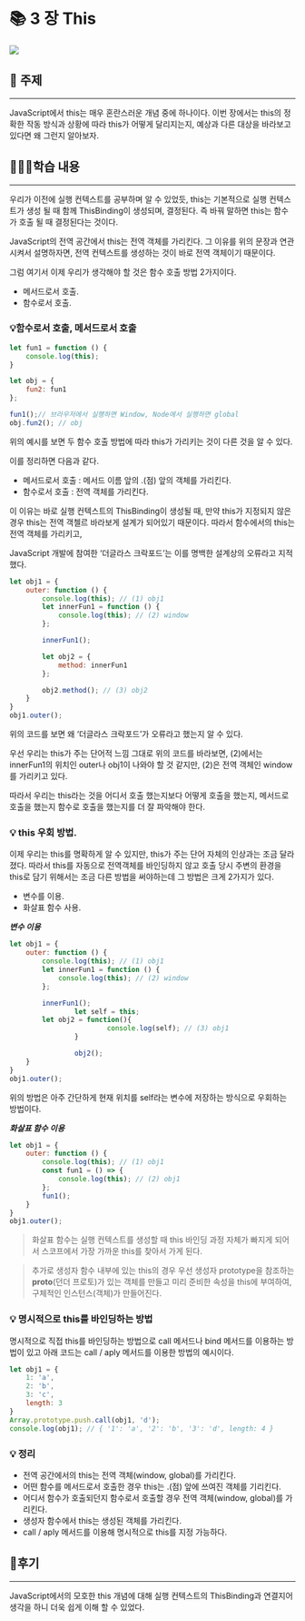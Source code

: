 # 📚 3 장 This

![](https://velog.velcdn.com/images/dannysir/post/e7a10eb2-8d37-46da-87ae-e3d0645c355b/image.png)


## 🔎 주제

---

JavaScript에서 this는 매우 혼란스러운 개념 중에 하나이다. 이번 장에서는 this의 정확한 작동 방식과 상황에 따라 this가 어떻게 달리지는지, 예상과 다른 대상을 바라보고 있다면 왜 그런지 알아보자.

## 👨🏻‍💻학습 내용

---

우리가 이전에 실행 컨텍스트를 공부하며 알 수 있었듯, this는 기본적으로 실행 컨텍스트가 생성 될 때 함께 ThisBinding이 생성되며, 결정된다. 즉 바꿔 말하면 this는 함수가 호출 될 때 결정된다는 것이다.

JavaScript의 전역 공간에서 this는 전역 객체를 가리킨다. 그 이유를 위의 문장과 연관시켜서 설명하자면, 전역 컨텍스트를 생성하는 것이 바로 전역 객체이기 때문이다.

그럼 여기서 이제 우리가 생각해야 할 것은 함수 호출 방법 2가지이다.

- 메서드로서 호출.
- 함수로서 호출.

### 💡**함수로서 호출, 메서드로서 호출**

```jsx
let fun1 = function () {
    console.log(this);
}

let obj = {
    fun2: fun1
};

fun1();// 브라우저에서 실행하면 Window, Node에서 실행하면 global
obj.fun2(); // obj
```

위의 예시를 보면 두 함수 호출 방법에 따라 this가 가리키는 것이 다른 것을 알 수 있다.

이를 정리하면 다음과 같다.

- 메서드로서 호출 : 메서드 이름 앞의 .(점) 앞의 객체를 가리킨다.
- 함수로서 호출 : 전역 객체를 가리킨다.

이 이유는 바로 실행 컨텍스트의 ThisBinding이 생성될 때, 만약 this가 지정되지 않은 경우 this는 전역 객첼르 바라보게 설계가 되어있기 때문이다. 따라서 함수에서의 this는 전역 객체를 가리키고,

JavaScript 개발에 참여한 ‘더글라스 크락포드’는 이를 명백한 설계상의 오류라고 지적했다.

```jsx
let obj1 = {
    outer: function () {
        console.log(this); // (1) obj1
        let innerFun1 = function () {
            console.log(this); // (2) window
        };

        innerFun1();

        let obj2 = {
            method: innerFun1
        };

        obj2.method(); // (3) obj2
    }
}
obj1.outer();
```

위의 코드를 보면 왜 ‘더글라스 크락포드’가 오류라고 했는지 알 수 있다.

우선 우리는 this가 주는 단어적 느낌 그대로 위의 코드를 바라보면, (2)에서는 innerFun1의 위치인 outer나 obj1이 나와야 할 것 같지만, (2)은 전역 객체인 window를 가리키고 있다.

따라서 우리는 this라는 것을 어디서 호출 했는지보다 어떻게 호출을 했는지, 메서드로 호출을 했는지 함수로 호출을 했는지를 더 잘 파악해야 한다.

### 💡 this 우회 방법.

이제 우리는 this를 명확하게 알 수 있지만, this가 주는 단어 자체의 인상과는 조금 달라졌다. 따라서 this를 자동으로 전역객체를 바인딩하지 않고 호출 당시 주변의 환경을 this로 담기 위해서는 조금 다른 방법을 써야하는데 그 방법은 크게 2가지가 있다.

- 변수를 이용.
- 화살표 함수 사용.

***변수 이용***

```jsx
let obj1 = {
    outer: function () {
        console.log(this); // (1) obj1
        let innerFun1 = function () {
            console.log(this); // (2) window
        };

        innerFun1();
				let self = this;
        let obj2 = function(){
						console.log(self); // (3) obj1
				}

				obj2();
    }
}
obj1.outer();
```

위의 방법은 아주 간단하게 현재 위치를 self라는 변수에 저장하는 방식으로 우회하는 방법이다.

***화살표 함수 이용***

```jsx
let obj1 = {
    outer: function () {
        console.log(this); // (1) obj1
        const fun1 = () => {
            console.log(this); // (2) obj1
        };
        fun1();
    }
}
obj1.outer();
```

> 화살표 함수는 실행 컨텍스트를 생성할 때 this 바인딩 과정 자체가 빠지게 되어서 스코프에서 가장 가까운 this를 찾아서 가게 된다.
>

> 추가로 생성자 함수 내부에 있는 this의 경우 우선 생성자 prototype을 참조하는 __proto__(던더 프로토)가 있는 객체를 만들고 미리 준비한 속성을 this에 부여하여, 구체적인 인스턴스(객체)가 만들어진다.
>

### 💡 명시적으로 this를 바인딩하는 방법

명시적으로 직접 this를 바인딩하는 방법으로 call 메서드나 bind 메서드를 이용하는 방법이 있고 아래 코드는 call / aply 메서드를 이용한 방법의 예시이다.

```jsx
let obj1 = {
    1: 'a',
    2: 'b',
    3: 'c',
    length: 3
}
Array.prototype.push.call(obj1, 'd');
console.log(obj1); // { '1': 'a', '2': 'b', '3': 'd', length: 4 }
```

### 💡 정리

- 전역 공간에서의 this는 전역 객체(window, global)를 가리킨다.
- 어떤 함수를 메서드로서 호출한 경우 this는 .(점) 앞에 쓰여진 객체를 기리킨다.
- 어디서 함수가 호출되던지 함수로서 호출할 경우 전역 객체(window, global)를 가리킨다.
- 생성자 함수에서 this는 생성된 객체를 가리킨다.
- call / aply 메서드를 이용해 명시적으로 this를 지정 가능하다.

## 🧐후기

---

JavaScript에서의 모호한 this 개념에 대해 실행 컨텍스트의 ThisBinding과 연결지어 생각을 하니 더욱 쉽게 이해 할 수 있었다.